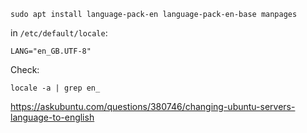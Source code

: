 `sudo apt install language-pack-en language-pack-en-base manpages`

in `/etc/default/locale`:

`LANG="en_GB.UTF-8"`

Check:

`locale -a | grep en_`



https://askubuntu.com/questions/380746/changing-ubuntu-servers-language-to-english
